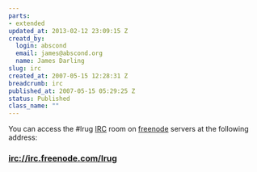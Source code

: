 ```yaml
--- 
parts: 
- extended
updated_at: 2013-02-12 23:09:15 Z
creatd_by: 
  login: abscond
  email: james@abscond.org
  name: James Darling
slug: irc
created_at: 2007-05-15 12:28:31 Z
breadcrumb: irc
published_at: 2007-05-15 05:29:25 Z
status: Published
class_name: ""
---
```


You can access the #lrug [IRC][1] room on [freenode][2] servers at the following address:

### <a href="irc://irc.freenode.com/lrug">irc://irc.freenode.com/lrug</a>

<!-- more to come soon -->

[1]:http://en.wikipedia.org/wiki/Internet_Relay_Chat
[2]:http://freenode.net/
